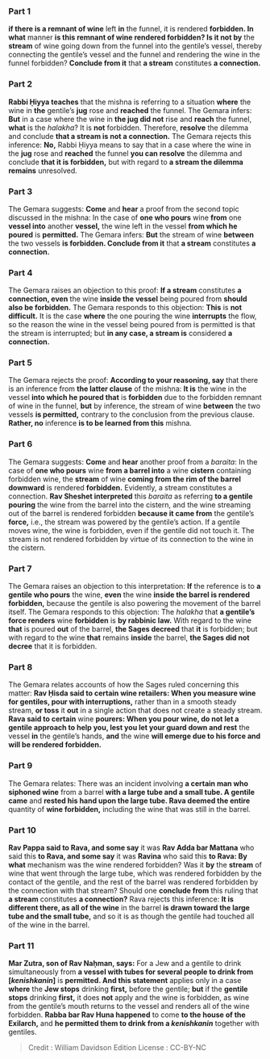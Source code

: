 
### Part 1
<b>if there is a remnant of wine</b> left <b>in</b> the funnel, it is rendered <b>forbidden. In what</b> manner <b>is this remnant of wine rendered forbidden? Is it not by</b> the <b>stream</b> of wine going down from the funnel into the gentile’s vessel, thereby connecting the gentile’s vessel and the funnel and rendering the wine in the funnel forbidden? <b>Conclude from it</b> that <b>a stream</b> constitutes <b>a connection.</b>

### Part 2
<b>Rabbi Ḥiyya teaches</b> that the mishna is referring to a situation <b>where</b> the wine in <b>the</b> gentile’s <b>jug</b> rose and <b>reached</b> the funnel. The Gemara infers: <b>But</b> in a case where the wine in <b>the jug did not</b> rise and <b>reach</b> the funnel, <b>what</b> is the <i>halakha</i>? It is <b>not</b> forbidden. Therefore, <b>resolve</b> the dilemma and conclude <b>that a stream is not a connection.</b> The Gemara rejects this inference: <b>No,</b> Rabbi Ḥiyya means to say that in a case where the wine in the <b>jug</b> rose and <b>reached</b> the funnel <b>you can resolve</b> the dilemma and conclude <b>that it is forbidden,</b> but with regard to <b>a stream the dilemma remains</b> unresolved.

### Part 3
The Gemara suggests: <b>Come</b> and <b>hear</b> a proof from the second topic discussed in the mishna: In the case of <b>one who pours</b> wine <b>from</b> one <b>vessel into</b> another <b>vessel,</b> the wine left in the vessel <b>from which he poured</b> is <b>permitted.</b> The Gemara infers: <b>But</b> the stream of wine <b>between</b> the two vessels <b>is forbidden. Conclude from it</b> that <b>a stream</b> constitutes <b>a connection.</b>

### Part 4
The Gemara raises an objection to this proof: <b>If a stream</b> constitutes <b>a connection, even</b> the wine <b>inside the vessel</b> being poured from <b>should also be forbidden.</b> The Gemara responds to this objection: <b>This</b> is <b>not difficult.</b> It is the case <b>where</b> the one pouring the wine <b>interrupts</b> the flow, so the reason the wine in the vessel being poured from is permitted is that the stream is interrupted; but <b>in any case, a stream is</b> considered <b>a connection.</b>

### Part 5
The Gemara rejects the proof: <b>According to your reasoning, say</b> that there is an inference from <b>the latter clause</b> of the mishna: <b>It is</b> the wine in the vessel <b>into which he poured that</b> is <b>forbidden</b> due to the forbidden remnant of wine in the funnel, <b>but</b> by inference, the stream of wine <b>between</b> the two vessels <b>is permitted,</b> contrary to the conclusion from the previous clause. <b>Rather, no</b> inference <b>is to be learned from this</b> mishna.

### Part 6
The Gemara suggests: <b>Come</b> and <b>hear</b> another proof from a <i>baraita</i>: In the case of <b>one who pours</b> wine <b>from a barrel into</b> a wine <b>cistern</b> containing forbidden wine, the <b>stream</b> of wine <b>coming from the rim of the barrel downward</b> is rendered <b>forbidden.</b> Evidently, a stream constitutes a connection. <b>Rav Sheshet interpreted</b> this <i>baraita</i> as referring <b>to a gentile pouring</b> the wine from the barrel into the cistern, and the wine streaming out of the barrel is rendered forbidden <b>because it came from</b> the gentile’s <b>force,</b> i.e., the stream was powered by the gentile’s action. If a gentile moves wine, the wine is forbidden, even if the gentile did not touch it. The stream is not rendered forbidden by virtue of its connection to the wine in the cistern.

### Part 7
The Gemara raises an objection to this interpretation: <b>If</b> the reference is to <b>a gentile who pours</b> the wine, <b>even</b> the wine <b>inside the barrel is rendered forbidden,</b> because the gentile is also powering the movement of the barrel itself. The Gemara responds to this objection: The <i>halakha</i> that <b>a gentile’s force renders</b> wine <b>forbidden</b> is <b>by rabbinic law.</b> With regard to the wine <b>that</b> is poured <b>out</b> of the barrel, <b>the Sages decreed</b> that <b>it</b> is forbidden; but with regard to the wine <b>that</b> remains <b>inside</b> the barrel, <b>the Sages did not decree</b> that it is forbidden.

### Part 8
The Gemara relates accounts of how the Sages ruled concerning this matter: <b>Rav Ḥisda said to certain wine retailers: When you measure wine for gentiles, pour with interruptions,</b> rather than in a smooth steady stream, <b>or toss</b> it <b>out</b> in a single action that does not create a steady stream. <b>Rava said to certain</b> wine <b>pourers: When you pour wine, do not let a gentile approach to help you, lest you let your guard down and rest</b> the vessel <b>in</b> the gentile’s hands, <b>and</b> the wine <b>will emerge due to his force and will be rendered forbidden.</b>

### Part 9
The Gemara relates: There was an incident involving <b>a certain man who siphoned wine</b> from a barrel <b>with a large tube and a small tube. A gentile came</b> and <b>rested his hand upon the large tube. Rava deemed the entire</b> quantity of <b>wine forbidden,</b> including the wine that was still in the barrel.

### Part 10
<b>Rav Pappa said to Rava, and some say</b> it was <b>Rav Adda bar Mattana</b> who said this <b>to Rava, and some say</b> it was <b>Ravina</b> who said this <b>to Rava: By what</b> mechanism was the wine rendered forbidden? Was it <b>by</b> the <b>stream</b> of wine that went through the large tube, which was rendered forbidden by the contact of the gentile, and the rest of the barrel was rendered forbidden by the connection with that stream? Should one <b>conclude from</b> this ruling that <b>a stream</b> constitutes <b>a connection?</b> Rava rejects this inference: <b>It is different there, as all of the wine</b> in the barrel <b>is drawn toward the large tube and the small tube,</b> and so it is as though the gentile had touched all of the wine in the barrel.

### Part 11
<b>Mar Zutra, son of Rav Naḥman, says:</b> For a Jew and a gentile to drink simultaneously from <b>a vessel with tubes for several people to drink from [<i>kenishkanin</i>]</b> is <b>permitted. And this statement</b> applies only in a case <b>where</b> the <b>Jew stops</b> drinking <b>first,</b> before the gentile; <b>but</b> if the <b>gentile stops</b> drinking <b>first,</b> it does <b>not</b> apply and the wine is forbidden, as wine from the gentile’s mouth returns to the vessel and renders all of the wine forbidden. <b>Rabba bar Rav Huna happened</b> to come <b>to the house of the Exilarch,</b> and <b>he permitted them to drink from a <i>kenishkanin</i></b> together with gentiles.

>Credit : William Davidson Edition
>License : CC-BY-NC